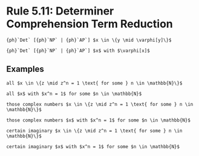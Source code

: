 Rule 5.11: Determiner Comprehension Term Reduction
==================================================


```{rewrite-rule}
{ph}`Det` [{ph}`NP` | {ph}`AP`] $x \in \{y \mid \varphi[y]\}$

{ph}`Det` [{ph}`NP` | {ph}`AP`] $x$ with $\varphi[x]$
```


Examples
--------

```{rewrite-rule}
all $x \in \{z \mid z^n = 1 \text{ for some } n \in \mathbb{N}\}$

all $x$ with $x^n = 1$ for some $n \in \mathbb{N}$
```

```{rewrite-rule}
those complex numbers $x \in \{z \mid z^n = 1 \text{ for some } n \in \mathbb{N}\}$

those complex numbers $x$ with $x^n = 1$ for some $n \in \mathbb{N}$
```

```{rewrite-rule}
certain imaginary $x \in \{z \mid z^n = 1 \text{ for some } n \in \mathbb{N}\}$

certain imaginary $x$ with $x^n = 1$ for some $n \in \mathbb{N}$
```
